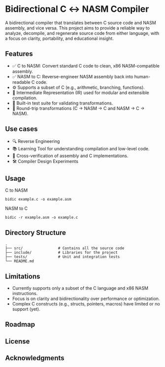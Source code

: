 # Bidirectional C ↔ NASM Compiler

A bidirectional compiler that translates between C source code and NASM assembly, and vice versa. This project aims to provide a reliable way to analyze, decompile, and regenerate source code from either language, with a focus on clarity, portability, and educational insight.

## Features
- ✅ C to NASM: Convert standard C code to clean, x86 NASM-compatible assembly.
- ✅ NASM to C: Reverse-engineer NASM assembly back into human-readable C code.
- ⚙️ Supports a subset of C (e.g., arithmetic, branching, functions).
- 📄 Intermediate Representation (IR) used for modular and extensible compilation.
- 🧪 Built-in test suite for validating transformations.
- 🔁 Round-trip transformations (C → NASM → C and NASM → C → NASM).

## Use cases
- 🔍 Reverse Engineering
- 📚 Learning Tool for understanding compilation and low-level code.
- 🔄 Cross-verification of assembly and C implementations.
- 🛠️ Compiler Design Experiments

## Usage
C to NASM

`bidic example.c -o example.asm`

NASM to C

`bidic -r example.asm -o example.c`

## Directory Structure

```
.
├── src/                # Contains all the source code
├── include/            # Libraries for the project
├── tests/              # Unit and integration tests
└── README.md
```

## Limitations
- Currently supports only a subset of the C language and x86 NASM instructions.
- Focus is on clarity and bidirectionality over performance or optimization.
- Complex C constructs (e.g., structs, pointers, macros) have limited or no support (yet).

## Roadmap


## License

## Acknowledgments

